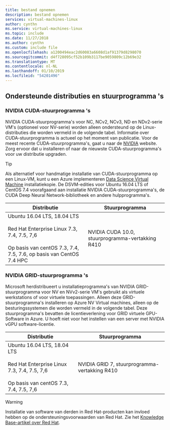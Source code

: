 ```yaml
---
title: bestand opnemen
description: bestand opnemen
services: virtual-machines-linux
author: cynthn
ms.service: virtual-machines-linux
ms.topic: include
ms.date: 11/27/2018
ms.author: cynthn
ms.custom: include file
ms.openlocfilehash: a1200494eac2d60083a6608d1af91379d8298070
ms.sourcegitcommit: d4f728095cf52b109b3117be9059809c12b69e32
ms.translationtype: MT
ms.contentlocale: nl-NL
ms.lasthandoff: 01/10/2019
ms.locfileid: "54201496"
---
```

## <a name="supported-distributions-and-drivers"></a>Ondersteunde distributies en stuurprogramma 's

### <a name="nvidia-cuda-drivers"></a>NVIDIA CUDA-stuurprogramma 's

NVIDIA CUDA-stuurprogramma's voor NC, NCv2, NCv3, ND en NDv2-serie VM's (optioneel voor NV-serie) worden alleen ondersteund op de Linux-distributies die worden vermeld in de volgende tabel. Informatie over CUDA-stuurprogramma is actueel op het moment van publicatie. Voor de meest recente CUDA-stuurprogramma's, gaat u naar de [NVIDIA](https://developer.nvidia.com/cuda-zone) website. Zorg ervoor dat u installeren of naar de nieuwste CUDA-stuurprogramma's voor uw distributie upgraden. 

> [!TIP]
> Als alternatief voor handmatige installatie van CUDA-stuurprogramma op een Linux-VM, kunt u een Azure implementeren [Data Science Virtual Machine](../articles/machine-learning/data-science-virtual-machine/overview.md) installatiekopie. De DSVM-edities voor Ubuntu 16.04 LTS of CentOS 7.4 voorafgaand aan installatie NVIDIA CUDA-stuurprogramma's, de CUDA Deep Neural Network-bibliotheek en andere hulpprogramma's.

| Distributie | Stuurprogramma |
| --- | -- | 
| Ubuntu 16.04 LTS, 18.04 LTS<br/><br/> Red Hat Enterprise Linux 7.3, 7.4, 7.5, 7,6<br/><br/> Op basis van centOS 7.3, 7.4, 7.5, 7.6, op basis van CentOS 7.4 HPC | NVIDIA CUDA 10.0, stuurprogramma-vertakking R410 |

### <a name="nvidia-grid-drivers"></a>NVIDIA GRID-stuurprogramma 's

Microsoft herdistribueert u installatieprogramma's van NVIDIA GRID-stuurprogramma voor NV en NVv2-serie VM's gebruikt als virtuele werkstations of voor virtuele toepassingen. Alleen deze GRID-stuurprogramma's installeren op Azure NV Virtual machines, alleen op de besturingssystemen die worden vermeld in de volgende tabel. Deze stuurprogramma's bevatten de licentieverlening voor GRID virtuele GPU-Software in Azure. U hoeft niet voor het instellen van een server met NVIDIA vGPU software-licentie.

| Distributie | Stuurprogramma |
| --- | -- |
| Ubuntu 16.04 LTS, 18.04 LTS<br/><br/>Red Hat Enterprise Linux 7.3, 7.4, 7.5, 7,6<br/><br/>Op basis van centOS 7.3, 7.4, 7.5, 7,6 | NVIDIA GRID 7, stuurprogramma-vertakking R410|

> [!WARNING] 
> Installatie van software van derden in Red Hat-producten kan invloed hebben op de ondersteuningsvoorwaarden van Red Hat. Zie het [Knowledge Base-artikel over Red Hat](https://access.redhat.com/articles/1067).
>
